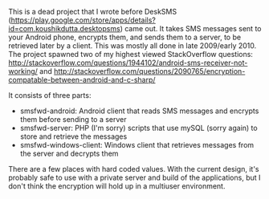 This is a dead project that I wrote before DeskSMS (https://play.google.com/store/apps/details?id=com.koushikdutta.desktopsms) came out.
It takes SMS messages sent to your Android phone, encrypts them, and sends them to a server, to be retrieved later by a client.
This was mostly all done in late 2009/early 2010. The project spawned two of my highest viewed StackOverflow questions: http://stackoverflow.com/questions/1944102/android-sms-receiver-not-working/ and http://stackoverflow.com/questions/2090765/encryption-compatable-between-android-and-c-sharp/

It consists of three parts:

* smsfwd-android: Android client that reads SMS messages and encrypts them before sending to a server
* smsfwd-server: PHP (I'm sorry) scripts that use mySQL (sorry again) to store and retrieve the messages
* smsfwd-windows-client: Windows client that retrieves messages from the server and decrypts them

There are a few places with hard coded values.
With the current design, it's probably safe to use with a private server and build of the applications, but I don't think the encryption will hold up in a multiuser environment.
